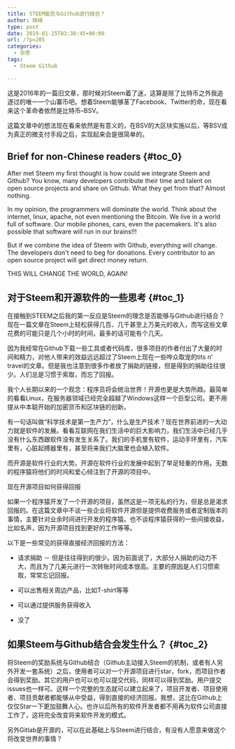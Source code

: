 ```yaml
---
title: STEEM能否与Github进行结合？
author: 晓峰
type: post
date: 2019-01-25T03:38:45+00:00
url: /?p=205
categories:
  - 杂思
tags:
  - Steem Github

---
```

这是2016年的一篇旧文章，那时候对Steem着了迷，这算是除了比特币之外我追逐过的唯一一个山寨币吧。想着Steem能够革了Facebook、Twitter的命，现在看来这个革命者依然是比特币&#8211;BSV。

这篇文章中的想法现在看来依然是有意义的，在BSV的大区块实施以后，等BSV成为真正的微支付手段之后，实现起来会是很简单的。
<!--more-->

## Brief for non-Chinese readers {#toc_0}

After met Steem my first thought is how could we integrate Steem and Github? You know, many developers contribute their time and talent on open source projects and share on Github. What they get from that? Almost nothing.

In my opinion, the programmers will dominate the world. Think about the internet, linux, apache, not even mentioning the Bitcoin. We live in a world full of software. Our mobile phones, cars, even the pacemakers. It's also possible that software will run in our brains!!!

But if we combine the idea of Steem with Github, everything will change. The developers don't need to beg for donations. Every contributor to an open source project will get direct money return.

THIS WILL CHANGE THE WORLD, AGAIN!

## 对于Steem和开源软件的一些思考 {#toc_1}

在接触到STEEM之后我的第一反应是Steem的理念是否能够与Github进行结合？现在一篇文章在Steem上轻松获得几百、几千甚至上万美元的收入，而写这些文章花费的可能只是几个小时的时间，最多的话可能有个几天。

因为我经常在Github下载一些工具或者代码库，很多项目的作者付出了大量的时间和精力，对他人带来的效益远远超过了Steem上现在一些哗众取宠的tits n' travel的文章。但是我也注意到很多作者放了捐助的链接，但是得到的捐助往往很少。人们总是习惯于索取，而忘了回报。

我个人长期以来的一个观念：程序员将会统治世界！开源也更是大势所趋。最简单的看看Linux，在服务器领域已经完全超越了Windows这样一个巨型公司。更不用提从中本聪开始的加密货币和区块链的创新。

有一句话叫做“科学技术是第一生产力”，什么是生产技术？现在世界前进的一大动力就是软件的发展。看看互联网在我们生活中的巨大影响力，我们生活中已经几乎没有什么东西跟软件没有发生关系了。我们的手机里有软件，运动手环里有，汽车里有，心脏起搏器里有，甚至将来我们大脑里也会植入软件。

而开源是软件行业的大势。开源在软件行业的发展中起到了举足轻重的作用。无数的程序猿将他们的时间和爱心倾注到了开源的项目中。

现在开源项目如何获得回报
  
如果一个程序猿开发了一个开源的项目，虽然这是一项无私的行为，但是总是渴求回报的。在这篇文章中不谈一些企业将软件开源但是提供收费服务或者定制版本的事情，主要针对业余时间进行开发的程序猿。也不谈程序猿获得的一些间接收益，比如名声，因为开源项目找到更好的工作等等。
  
以下是一些常见的获得直接经济回报的方法：

  * 请求捐助 － 但是往往得到的很少。因为前面说了，大部分人捐助的动力不大，而且为了几美元进行一次转账时间成本很高。主要的原因是人们习惯索取，常常忘记回报。</p> 
  * 可以出售相关周边产品，比如T-shirt等等</p> 
  * 可以通过提供服务获得收入

  * 没了

## 如果Steem与Github结合会发生什么？ {#toc_2}

将Steem的奖励系统与Github结合（Github主动接入Steem的机制，或者有人另外开发一套系统）之后，使用者可以对一个开源项目进行star，fork，而项目作者会得到奖励。其它的用户也可以也可以提交代码，同样可以得到奖励。用户提交issues也一样可。这样一个完整的生态就可以建立起来了，项目开发者、项目使用者、项目贡献者都能够从中受益，得到直接的经济回报。我想，这比在Github上仅仅Star一下更加鼓舞人心。也许以后所有的软件开发者都不用再为软件公司直接工作了，这将完全改变将来软件开发的模式。

另外Gitlab是开源的，可以在此基础上与Steem进行结合，有没有人愿意来做这个将改变世界的事情？